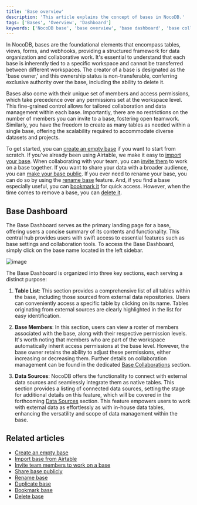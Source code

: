 ```yaml
---
title: 'Base overview'
description: 'This article explains the concept of bases in NocoDB.'
tags: ['Bases', 'Overview', 'Dashboard']
keywords: ['NocoDB base', 'base overview', 'base dashboard', 'base collaboration', 'base actions', 'delete base', 'base management', 'base administration', 'base settings', 'base organization']
---
```


In NocoDB, bases are the foundational elements that encompass tables, views, forms, and webhooks, providing a structured framework for data organization and collaborative work. It's essential to understand that each base is inherently tied to a specific workspace and cannot be transferred between different workspaces. The creator of a base is designated as the 'base owner,' and this ownership status is non-transferable, conferring exclusive authority over the base, including the ability to delete it.

Bases also come with their unique set of members and access permissions, which take precedence over any permissions set at the workspace level. This fine-grained control allows for tailored collaboration and data management within each base. Importantly, there are no restrictions on the number of members you can invite to a base, fostering open teamwork. Similarly, you have the freedom to create as many tables as needed within a single base, 
offering the scalability required to accommodate diverse datasets and projects. 

To get started, you can [create an empty base](/bases/create-base) if you want to start from scratch. If you've already been using Airtable, we make it easy to [import your base](/bases/import-base-from-airtable). When collaborating with your team, you can [invite them](/bases/base-collaboration) to work on a base together. If you want to share your data with a broader audience, you can [make your base public](/bases/share-base). If you ever need to rename your base, you can do so by using the [rename base](/bases/actions-on-base#rename-base) feature. And, if you find a base especially useful, you can [bookmark it](/bases/actions-on-base#star-base) for quick access. However, when the time comes to remove a base, you can [delete it](/bases/actions-on-base#delete-base). 

## Base Dashboard

The Base Dashboard serves as the primary landing page for a base, offering users a concise summary of its contents and functionality. 
This central hub provides users with swift access to essential features such as base settings and collaboration tools. 
To access the Base Dashboard, simply click on the base name located in the left sidebar. 

![image](/img/v2/base/base-dashboard.png)

The Base Dashboard is organized into three key sections, each serving a distinct purpose:

1. **Table List**: This section provides a comprehensive list of all tables within the base, 
including those sourced from external data repositories. Users can conveniently access a specific table by clicking 
on its name. Tables originating from external sources are clearly highlighted in the list for easy identification.

2. **Base Members**: In this section, users can view a roster of members associated with the base, along with their 
respective permission levels. It's worth noting that members who are part of the workspace automatically inherit 
access permissions at the base level. However, the base owner retains the ability to adjust these permissions, 
either increasing or decreasing them. Further details on collaboration management can be found in the dedicated 
[Base Collaborations](base-collaboration) section.

3. **Data Sources**: NocoDB offers the functionality to connect with external data sources and seamlessly 
integrate them as native tables. This section provides a listing of connected data sources, setting the stage 
for additional details on this feature, which will be covered in the forthcoming [Data Sources](/data-sources/data-source-overview) section. 
This feature empowers users to work with external data as effortlessly as with in-house data tables, enhancing the versatility 
and scope of data management within the base.

   
## Related articles
- [Create an empty base](/bases/create-base)
- [Import base from Airtable](/bases/import-base-from-airtable)
- [Invite team members to work on a base](/bases/base-collaboration)
- [Share base publicly](/bases/share-base)
- [Rename base](/bases/actions-on-base#rename-base)
- [Duplicate base](/bases/actions-on-base#duplicate-base)
- [Bookmark base](/bases/actions-on-base#star-base)
- [Delete base](/bases/actions-on-base#delete-base)

